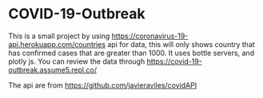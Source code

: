 # COVID-19-Outbreak
This is a small project by using https://coronavirus-19-api.herokuapp.com/countries api for data, this will only shows country that has confirmed cases that are greater than 1000. It uses bottle servers, and plotly js. You can review the data through https://covid-19-outbreak.assume5.repl.co/

The api are from https://github.com/javieraviles/covidAPI
